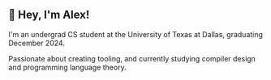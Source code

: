 ## 👋 Hey, I'm Alex!

I'm an undergrad CS student at the University of Texas at Dallas, graduating December 2024.

Passionate about creating tooling, and currently studying compiler design and programming language theory.
